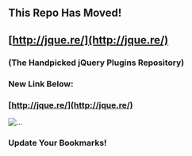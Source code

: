 ## This Repo Has Moved!

## [http://jque.re/](http://jque.re/)

### (The Handpicked jQuery Plugins Repository)

### New Link Below:

### [http://jque.re/](http://jque.re/)

![...](http://f.cl.ly/items/332w2X37030j3Z310q0o/08CCB02F4C31F4391CD521F07AFA10FA.png "...")

### Update Your Bookmarks!